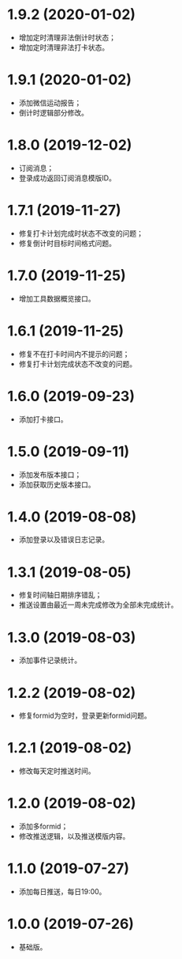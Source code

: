 # 1.9.2 (2020-01-02)
  * 增加定时清理非法倒计时状态；
  * 增加定时清理非法打卡状态。

# 1.9.1 (2020-01-02)
  * 添加微信运动报告；
  * 倒计时逻辑部分修改。

# 1.8.0 (2019-12-02)
  * 订阅消息；
  * 登录成功返回订阅消息模版ID。

# 1.7.1 (2019-11-27)
  * 修复打卡计划完成时状态不改变的问题；
  * 修复倒计时目标时间格式问题。

# 1.7.0 (2019-11-25)
  * 增加工具数据概览接口。

# 1.6.1 (2019-11-25)
  * 修复不在打卡时间内不提示的问题；
  * 修复打卡计划完成状态不改变的问题。

# 1.6.0 (2019-09-23)
  * 添加打卡接口。

# 1.5.0 (2019-09-11)
  * 添加发布版本接口；
  * 添加获取历史版本接口。

# 1.4.0 (2019-08-08)
  * 添加登录以及错误日志记录。

# 1.3.1 (2019-08-05)
  * 修复时间轴日期排序错乱；
  * 推送设置由最近一周未完成修改为全部未完成统计。

# 1.3.0 (2019-08-03)
  * 添加事件记录统计。

# 1.2.2 (2019-08-02)
  * 修复formid为空时，登录更新formid问题。

# 1.2.1 (2019-08-02)
  * 修改每天定时推送时间。

# 1.2.0 (2019-08-02)
  * 添加多formid；
  * 修改推送逻辑，以及推送模版内容。

# 1.1.0 (2019-07-27)
  * 添加每日推送，每日19:00。

# 1.0.0 (2019-07-26)
  * 基础版。